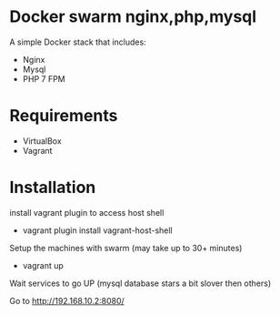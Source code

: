 Docker swarm nginx,php,mysql
=====================
 A simple Docker stack that includes:
  - Nginx
  - Mysql
  - PHP 7 FPM 


# Requirements
  - VirtualBox
  - Vagrant
  
 
# Installation

install vagrant plugin to access host shell
 - vagrant plugin install vagrant-host-shell
 
Setup the machines with swarm (may take up to 30+ minutes)
 - vagrant up

Wait services to go UP (mysql database stars a bit slover then others)

Go to http://192.168.10.2:8080/
